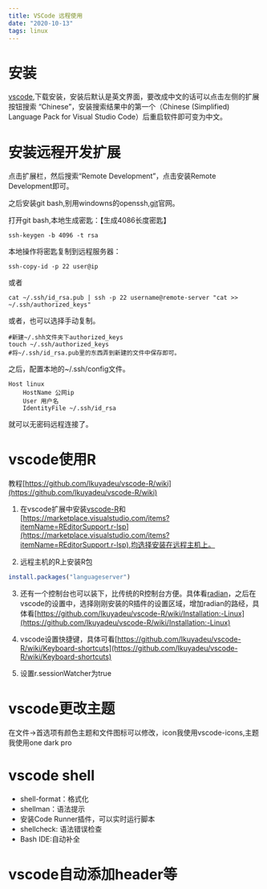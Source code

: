 ```yaml
---
title: VSCode 远程使用
date: "2020-10-13"
tags: linux
---
```


# 安装

[vscode](https://code.visualstudio.com/),下载安装，安装后默认是英文界面，要改成中文的话可以点击左侧的扩展按钮搜索 “Chinese”，安装搜索结果中的第一个（Chinese (Simplified) Language Pack for Visual Studio Code）后重启软件即可变为中文。

# 安装远程开发扩展

点击扩展栏，然后搜索“Remote Development”，点击安装Remote Development即可。

之后安装git bash,别用windowns的openssh,[git](https://git-scm.com/download/)官网。

打开git bash,本地生成密匙：【生成4086长度密匙】

```shell
ssh-keygen -b 4096 -t rsa
```
本地操作将密匙复制到远程服务器：
```shell
ssh-copy-id -p 22 user@ip
```
或者
```shell
cat ~/.ssh/id_rsa.pub | ssh -p 22 username@remote-server "cat >> ~/.ssh/authorized_keys"
```
或者，也可以选择手动复制。
```shell
#新建~/.shh文件夹下authorized_keys
touch ~/.ssh/authorized_keys
#将~/.ssh/id_rsa.pub里的东西弄到新建的文件中保存即可。
```

之后，配置本地的~/.ssh/config文件。

```shell
Host linux
	HostName 公网ip
	User 用户名
	IdentityFile ~/.ssh/id_rsa
```

就可以无密码远程连接了。

# vscode使用R

教程[https://github.com/Ikuyadeu/vscode-R/wiki](https://github.com/Ikuyadeu/vscode-R/wiki)

1. 在vscode扩展中安装[vscode-R](https://marketplace.visualstudio.com/items?itemName=Ikuyadeu.r)和[https://marketplace.visualstudio.com/items?itemName=REditorSupport.r-lsp](https://marketplace.visualstudio.com/items?itemName=REditorSupport.r-lsp),均选择安装在远程主机上。

2. 远程主机的R上安装R包

```R
install.packages("languageserver")
```

3. 还有一个控制台也可以装下，比传统的R控制台方便。具体看[radian](https://github.com/randy3k/radian)，之后在vscode的设置中，选择刚刚安装的R插件的设置区域，增加radian的路经，具体看[https://github.com/Ikuyadeu/vscode-R/wiki/Installation:-Linux](https://github.com/Ikuyadeu/vscode-R/wiki/Installation:-Linux)

4. vscode设置快捷键，具体可看[https://github.com/Ikuyadeu/vscode-R/wiki/Keyboard-shortcuts](https://github.com/Ikuyadeu/vscode-R/wiki/Keyboard-shortcuts)
5. 设置r.sessionWatcher为true

# vscode更改主题
在文件->首选项有颜色主题和文件图标可以修改，icon我使用vscode-icons,主题我使用one dark pro

# vscode shell
- shell-format：格式化
- shellman：语法提示
- 安装Code Runner插件，可以实时运行脚本
- shellcheck: 语法错误检查
- Bash IDE:自动补全

# vscode自动添加header等

